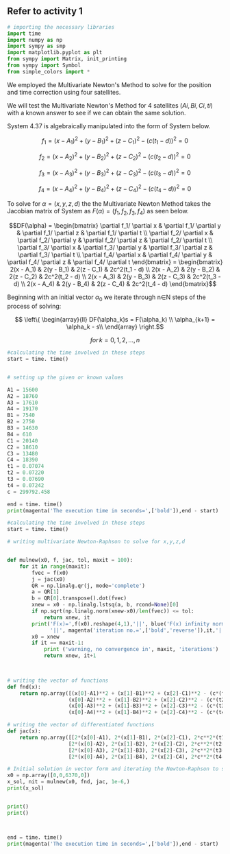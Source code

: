 ## Refer to activity 1
```python
# importing the necessary libraries
import time
import numpy as np
import sympy as smp
import matplotlib.pyplot as plt
from sympy import Matrix, init_printing
from sympy import Symbol 
from simple_colors import *
```
We employed the Multivariate Newton's Method to solve for the position and time correction using four satellites.

We will test the Multivariate Newton's Method for 4 satellites $(Ai,Bi,Ci,ti)$ with a known answer to see if we can obtain the same solution.

System 4.37 is algebraically manipulated into the form of System below.

$$f_1 = (x - A_1)^2 + (y - B_1)^2 + (z - C_1)^2 - (c(t_1-d))^2 = 0 $$

$$f_2 = (x - A_2)^2 + (y - B_2)^2 + (z - C_2)^2 - (c(t_2-d))^2 = 0 $$

$$f_3 = (x - A_3)^2 + (y - B_3)^2 + (z - C_3)^2 - (c(t_3-d))^2 = 0 $$

$$f_4 = (x - A_4)^2 + (y - B_4)^2 + (z - C_4)^2 - (c(t_4-d))^2 = 0 $$

To solve for $α=(x,y,z,d)$ the the Multivariate Newton Method takes the Jacobian matrix of System as $F(α)=(f_1,f_2,f_3,f_4)$ as seen below.

$$DF(\alpha) = \begin{bmatrix} \partial f_1/ \partial x & \partial f_1/ \partial y & \partial f_1/ \partial z & \partial f_1/ \partial t \\ \partial f_2/ \partial x & \partial f_2/ \partial y & \partial f_2/ \partial z & \partial f_2/ \partial t \\ \partial f_3/ \partial x & \partial f_3/ \partial y & \partial f_3/ \partial z & \partial f_3/ \partial t \\ \partial f_4/ \partial x & \partial f_4/ \partial y & \partial f_4/ \partial z & \partial f_4/ \partial t \end{bmatrix} = \begin{bmatrix} 2(x - A_1) & 2(y - B_1) & 2(z - C_1) & 2c^2(t_1 - d) \\ 2(x - A_2) & 2(y - B_2) & 2(z - C_2) & 2c^2(t_2 - d) \\ 2(x - A_3) & 2(y - B_3) & 2(z - C_3) & 2c^2(t_3 - d) \\ 2(x - A_4) & 2(y - B_4) & 2(z - C_4) & 2c^2(t_4 - d) \end{bmatrix}$$


Beginning with an initial vector $α_0$ we iterate through n∈N steps of the process of solving:

$$ \left\{
\begin{array}{ll}
      DF(\alpha_k)s = F(\alpha_k) \\
      \alpha_{k+1} = \alpha_k - s\\
\end{array} 
\right.$$

$$ for \, k = 0,1,2, \ldots, n $$ 

```python
#calculating the time involved in these steps
start = time. time()


# setting up the given or known values

A1 = 15600
A2 = 18760
A3 = 17610
A4 = 19170
B1 = 7540
B2 = 2750
B3 = 14630
B4 = 610
C1 = 20140
C2 = 18610
C3 = 13480
C4 = 18390
t1 = 0.07074
t2 = 0.07220
t3 = 0.07690
t4 = 0.07242
c = 299792.458

end = time. time()
print(magenta('The execution time in seconds=',['bold']),end - start)

```
```python
#calculating the time involved in these steps
start = time. time()

# writing multivariate Newton-Raphson to solve for x,y,z,d


def mulnew(x0, f, jac, tol, maxit = 100):
    for it in range(maxit):
        fvec = f(x0)
        j = jac(x0)
        QR = np.linalg.qr(j, mode='complete')
        a = QR[1]
        b = QR[0].transpose().dot(fvec)
        xnew = x0 - np.linalg.lstsq(a, b, rcond=None)[0]
        if np.sqrt(np.linalg.norm(xnew-x0)/len(fvec)) <= tol:
            return xnew, it
        print('F(x)=',f(x0).reshape(4,1),'||', blue('F(x) infinity norm=',['bold','reverse']), np.linalg.norm(f(x0).reshape(4,1),np.inf),
              '||', magenta('iteration no.=',['bold','reverse']),it,'||', 'x=', xnew,'||')
        x0 = xnew
        if it == maxit-1:
            print ('warning, no convergence in', maxit, 'iterations')
            return xnew, it+1
        


# writing the vector of functions
def fnd(x):
    return np.array([(x[0]-A1)**2 + (x[1]-B1)**2 + (x[2]-C1)**2 - (c*(t1-x[3]))**2,
                    (x[0]-A2)**2 + (x[1]-B2)**2 + (x[2]-C2)**2 - (c*(t2-x[3]))**2,
                    (x[0]-A3)**2 + (x[1]-B3)**2 + (x[2]-C3)**2 - (c*(t3-x[3]))**2,
                    (x[0]-A4)**2 + (x[1]-B4)**2 + (x[2]-C4)**2 - (c*(t4-x[3]))**2])

# writing the vector of differentiated functions
def jac(x):
    return np.array([[2*(x[0]-A1), 2*(x[1]-B1), 2*(x[2]-C1), 2*c**2*(t1-x[3])],
                    [2*(x[0]-A2), 2*(x[1]-B2), 2*(x[2]-C2), 2*c**2*(t2-x[3])],
                    [2*(x[0]-A3), 2*(x[1]-B3), 2*(x[2]-C3), 2*c**2*(t3-x[3])],
                    [2*(x[0]-A4), 2*(x[1]-B4), 2*(x[2]-C4), 2*c**2*(t4-x[3])]])

# Initial solution in vector form and iterating the Newton-Raphson to solve for x,y,z, and d
x0 = np.array([0,0,6370,0])
x_sol, nit = mulnew(x0, fnd, jac, 1e-6,)
print(x_sol)


print()
print()



end = time. time()
print(magenta('The execution time in seconds=',['bold']),end - start)
```

